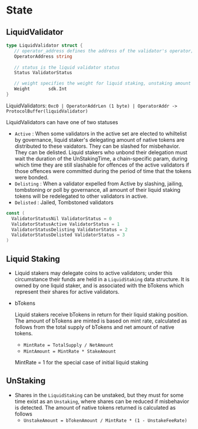 <!-- order: 2 -->

# State

## LiquidValidator

```go
type LiquidValidator struct {
   // operator_address defines the address of the validator's operator; bech encoded in JSON.
   OperatorAddress string 
   
   // status is the liquid validator status
   Status ValidatorStatus

   // weight specifies the weight for liquid staking, unstaking amount
   Weight       sdk.Int
}
```

LiquidValidators: `0xc0 | OperatorAddrLen (1 byte) | OperatorAddr -> ProtocolBuffer(liquidValidator)`

LiquidValidators can have one of two statuses

- `Active` : When some validators in the active set are elected to whiltelist by governance, liquid staker's delegating amount of native tokens are distributed to these vaidators. They can be slashed for misbehavior. They can be delisted. Liquid stakers who unbond their delegation must wait the duration of the UnStakingTime, a chain-specific param, during which time they are still slashable for offences of the active validators if those offences were committed during the period of time that the tokens were bonded.
- `Delisting` : When a validator expelled from Active by slashing, jailing, tombstoning or poll by governance, all amount of their liquid staking tokens will be redelegated to other validators in active.
- `Delisted` : Jailed, Tombstoned validators

```go
const (
  ValidatorStatusNil ValidatorStatus = 0
  ValidatorStatusActive ValidatorStatus = 1
  ValidatorStatusDelisting ValidatorStatus = 2
  ValidatorStatusDelisted ValidatorStatus = 3
)
```

## Liquid Staking

- Liquid stakers may delegate coins to active validators; under this circumstance their funds are held in a `LiquidStaking` data structure. It is owned by one liquid staker, and is associated with the bTokens which represent their shares for active validators.
- bTokens

  Liquid stakers receive bTokens in return for their liquid staking position. The amount of bTokens are minted is based on mint rate, calculated as follows from the total supply of bTokens and net amount of native tokens.

    - `MintRate = TotalSupply / NetAmount`
    - `MintAmount = MintRate * StakeAmount`

  MintRate = 1 for the special case of initial liquid staking


## UnStaking

- Shares in the `LiquidStaking` can be unstaked, but they must for some time exist as an `Unstaking`, where shares can be reduced if misbehavior is detected. The amount of native tokens returned is calculated as follows
    - `UnstakeAmount = bTokenAmount / MintRate * (1 - UnstakeFeeRate)`